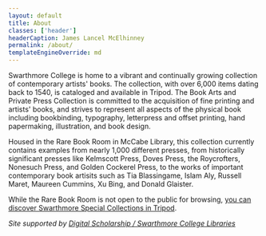 ```yaml
---
layout: default
title: About
classes: ['header']
headerCaption: James Lancel McElhinney
permalink: /about/
templateEngineOverride: md
---
```


Swarthmore College is home to a vibrant and continually growing collection of contemporary artists' books. The collection, with over 6,000 items dating back to 1540, is cataloged and available in Tripod. The Book Arts and Private Press Collection is committed to the acquisition of fine printing and artists' books, and strives to represent all aspects of the physical book including bookbinding, typography, letterpress and offset printing, hand papermaking, illustration, and book design.


Housed in the Rare Book Room in McCabe Library, this collection currently contains examples from nearly 1,000 different presses, from historically significant presses like Kelmscott Press, Doves Press, the Roycrofters, Nonesuch Press, and Golden Cockerel Press, to the works of important contemporary book artisits such as Tia Blassingame, Islam Aly, Russell Maret, Maureen Cummins, Xu Bing, and Donald Glaister.


While the Rare Book Room is not open to the public for browsing, [you can discover Swarthmore Special Collections in Tripod](http://tripod.swarthmore.edu/).

*Site supported by [Digital Scholarship / Swarthmore College Libraries](http://ds.swarthmore.edu/)*